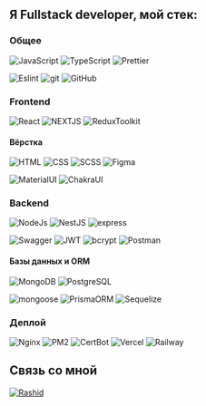 ## Я Fullstack developer, мой стек: 

### Общее
![JavaScript](https://img.shields.io/badge/-JavaScript-yellow?style=for-the-badge&logo=JavaScript&logoColor=white)
![TypeScript](https://img.shields.io/badge/-TypeScript-darkblue?style=for-the-badge&logo=TypeScript&logoColor=white)
![Prettier](https://img.shields.io/badge/-Prettier-grey?style=for-the-badge&logo=Prettier&logoColor=orange)

![Eslint](https://img.shields.io/badge/eslint-grey?style=for-the-badge&logo=eslint)
![git](https://img.shields.io/badge/-Git-black?style=for-the-badge&logo=git&logoColor=white)
![GitHub](https://img.shields.io/badge/-GitHub-black?style=for-the-badge&logo=github&logoColor=white)

### Frontend

![React](https://img.shields.io/badge/-React-430098?style=for-the-badge&logo=react&logoColor=blue)
![NEXTJS](https://img.shields.io/badge/-NEXTJS-darkblue?style=for-the-badge&logo=NEXTJS&logoColor=white)
![ReduxToolkit](https://img.shields.io/badge/-ReduxToolkit-45b8d8?style=for-the-badge&logo=redux&logoColor=orange)
#### Вёрстка
![HTML](https://img.shields.io/badge/-HTML-FF6618?style=for-the-badge&logo=HTML&logoColor=white)
![CSS](https://img.shields.io/badge/-CSS-1872FF?style=for-the-badge&logo=css&logoColor=white)
![SCSS](https://img.shields.io/badge/-SCSS-1872FF?style=for-the-badge&logo=SASS&logoColor=white)
![Figma](https://img.shields.io/badge/-Figma-black?style=for-the-badge&logo=Figma&logoColor=orange)

![MaterialUI](https://img.shields.io/badge/-MaterialUI-blue?style=for-the-badge&logo=mUi&logoColor=white)
![ChakraUI](https://img.shields.io/badge/-ChakraUI-purple?style=for-the-badge&logo=chakraui&logoColor=white)

### Backend
![NodeJs](https://img.shields.io/badge/-Nodejs-43853d?style=for-the-badge&logo=Node.js&logoColor=white)
![NestJS](https://img.shields.io/badge/NestJS-black?style=for-the-badge&logo=NestJS&logoColor=red)
![express](https://img.shields.io/badge/express-white?style=for-the-badge&logo=express&logoColor=black)

![Swagger](https://img.shields.io/badge/Swagger-black?style=for-the-badge&logo=Swagger)
![JWT](https://img.shields.io/badge/JWT-gray?style=for-the-badge&logo)
![bcrypt](https://img.shields.io/badge/bcrypt-gray?style=for-the-badge&logo)
![Postman](https://img.shields.io/badge/-Postman-black?style=for-the-badge&logo=Postman&logoColor=orange)


#### Базы данных и ORM

![MongoDB](https://img.shields.io/badge/-MongoDB-purple?style=for-the-badge&logo=mongodb&logoColor=green)
![PostgreSQL](https://img.shields.io/badge/-PostgreSQL-blue?style=for-the-badge&logo=PostgreSQL&logoColor=white)

![mongoose](https://img.shields.io/badge/mongoose-purple?style=for-the-badge&logo=mongodb&logoColor=green)
![PrismaORM](https://img.shields.io/badge/Prisma-blue?style=for-the-badge&logo=Prisma&logoColor=white)
![Sequelize](https://img.shields.io/badge/Sequelize-blue?style=for-the-badge&logo=sequelize&logoColor=white)

### Деплой
![Nginx](https://img.shields.io/badge/-Nginx-black?style=for-the-badge&logo=Nginx&logoColor=green)
![PM2](https://img.shields.io/badge/-PM2-black?style=for-the-badge&logo=PM2&logoColor=purple)
![CertBot](https://img.shields.io/badge/-CertBot-black?style=for-the-badge&logo)
![Vercel](https://img.shields.io/badge/-Vercel-black?style=for-the-badge&logo=Vercel)
![Railway](https://img.shields.io/badge/-Railway-black?style=for-the-badge&logo=railway)

<!-- ## Мои проекты
<a href="https://github.com/4abaev/Configure__PC">
<img src="./assets/matrix.PNG" width="150px" height="50px" target="_blank"/>
</a>
<a href="https://github.com/4abaev/Configure__PC" target="_blank">
<img src="./assets/gym.PNG" width="150px" height="50px" />
</a>

<br> -->

## Связь со мной

<a href="https://t.me/Ch000001">
    <img alt="Rashid" src="https://img.shields.io/badge/-Telegram-blue?style=for-the-badge&logo=telegram&logoColor=white" />
</a>
